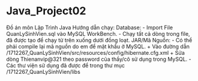 # Java_Project02
Đồ án môn Lập Trình Java
Hướng dẫn chạy:
	Database: 
		- Import File QuanLySinhVien.sql vào MySQL WorkBench.
		- Chạy tất cả dòng trong file, đã được tạo để chạy từ trên xuống dưới đồng loạt.
	JAR/Mã Nguồn:
		- Có thể phải compile lại mã nguồn do em để mật khẩu ở MySQL.
			+ Vào đường dẫn /1712267_QuanLySinhVien/src/resources/config/hibernate.cfg.xml
			+ Sửa dòng <property name="hibernate.connection.password">Thienanvip@321</property> theo password của thầy/cô sử dụng trong MySQL.
		- Các thư viện sử dụng đã được để trong thư mục /1712267_QuanLySinhVien/libs  